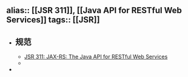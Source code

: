 alias:: [[JSR 311]], [[Java API for RESTful Web Services]]
tags:: [[JSR]]
---

- ## 规范
	- [JSR 311: JAX-RS: The Java API for RESTful Web Services](https://jcp.org/en/jsr/detail?id=311)
	-
-